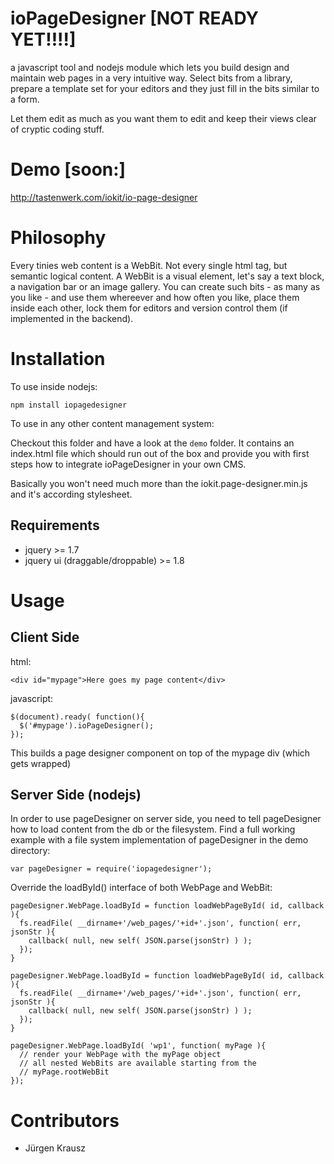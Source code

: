 # ioPageDesigner [NOT READY YET!!!!]

a javascript tool and nodejs module which lets you build design and maintain web pages
in a very intuitive way. Select bits from a library, prepare a template
set for your editors and they just fill in the bits similar to a form.

Let them edit as much as you want them to edit and keep their views clear of cryptic
coding stuff.

# Demo [soon:]

http://tastenwerk.com/iokit/io-page-designer

# Philosophy

Every tinies web content is a WebBit. Not every single html tag, but semantic logical
content. A WebBit is a visual element, let's say
a text block, a navigation bar or an image gallery. You can create such
bits - as many as you like - and use them whereever and how often you like,
place them inside each other, lock them for editors and version control them
(if implemented in the backend).

# Installation

To use inside nodejs:

    npm install iopagedesigner

To use in any other content management system:

Checkout this folder and have a look at the `demo` folder. It contains an index.html
file which should run out of the box and provide you with first steps how to integrate
ioPageDesigner in your own CMS.

Basically you won't need much more than the iokit.page-designer.min.js and it's according
stylesheet.

## Requirements

* jquery >= 1.7
* jquery ui (draggable/droppable) >= 1.8

# Usage

## Client Side

html:

    <div id="mypage">Here goes my page content</div>

javascript:

    $(document).ready( function(){
      $('#mypage').ioPageDesigner();
    });

This builds a page designer component on top of the mypage div (which gets wrapped)

## Server Side (nodejs)

In order to use pageDesigner on server side, you need to tell pageDesigner how to load
content from the db or the filesystem. Find a full working example with a file system
implementation of pageDesigner in the demo directory:


    var pageDesigner = require('iopagedesigner');

Override the loadById() interface of both WebPage and WebBit:

    pageDesigner.WebPage.loadById = function loadWebPageById( id, callback ){
      fs.readFile( __dirname+'/web_pages/'+id+'.json', function( err, jsonStr ){
        callback( null, new self( JSON.parse(jsonStr) ) );
      });
    }

    pageDesigner.WebPage.loadById = function loadWebPageById( id, callback ){
      fs.readFile( __dirname+'/web_pages/'+id+'.json', function( err, jsonStr ){
        callback( null, new self( JSON.parse(jsonStr) ) );
      });
    }
    
    pageDesigner.WebPage.loadById( 'wp1', function( myPage ){
      // render your WebPage with the myPage object
      // all nested WebBits are available starting from the 
      // myPage.rootWebBit
    });

# Contributors

* Jürgen Krausz